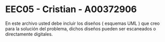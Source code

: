 # EEC05 - Cristian - A00372906

En este archivo usted debe incluir los diseños ( esquemas UML ) que creo para la solución del problema, dichos diseños pueden ser escaneados o directamente digitales.
